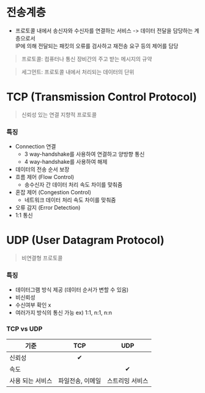 # 전송계층

- 프로토콜 내에서 송신자와 수신자를 연결하는 서비스 -> 데이터 전달을 담당하는 계층으로서 <br>IP에 의해 전달되는 패킷의 오류를 검사하고 재전송 요구 등의 제어를 담당

> 프로토콜: 컴퓨터나 통신 장비간의 주고 받는 메시지의 규약

> 세그먼트: 프로토콜 내에서 처리되는 데이터의 단위

# TCP (Transmission Control Protocol)

> 신뢰성 있는 연결 지향적 프로토콜

### 특징

- Connection 연결
  - 3 way-handshake를 사용하여 연결하고 양방향 통신
  - 4 way-handshake를 사용하여 해제
- 데이터의 전송 순서 보장
- 흐름 제어 (Flow Control)
  - 송수신자 간 데이터 처리 속도 차이를 맞춰줌
- 혼잡 제어 (Congestion Control)
  - 네트워크 데이터 처리 속도 차이를 맞춰줌
- 오류 감지 (Error Detection)
- 1:1 통신

# UDP (User Datagram Protocol)

> 비연결형 프로토콜

### 특징

- 데이터그램 방식 제공 (데이터 순서가 변할 수 있음)
- 비신뢰성
- 수신여부 확인 x
- 여러가지 방식의 통신 가능 ex) 1:1, n:1, n:n

### TCP vs UDP

| 기준             |       TCP        |       UDP       |
| ---------------- | :--------------: | :-------------: |
| 신뢰성           |        ✔        |                 |
| 속도             |                  |       ✔        |
| 사용 되는 서비스 | 파일전송, 이메일 | 스트리밍 서비스 |
